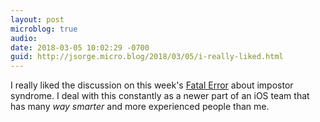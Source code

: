 ```yaml
---
layout: post
microblog: true
audio: 
date: 2018-03-05 10:02:29 -0700
guid: http://jsorge.micro.blog/2018/03/05/i-really-liked.html
---
```

I really liked the discussion on this week's [Fatal Error](https://fatalerror.fm/episodes/2018/3/2/59-why-did-they-even-hire-chris) about impostor syndrome. I deal with this constantly as a newer part of an iOS team that has many _way smarter_ and more experienced people than me.
